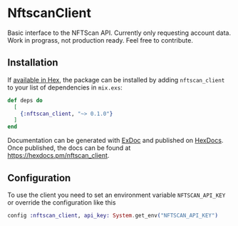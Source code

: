 # NftscanClient

Basic interface to the NFTScan API. Currently only requesting account data.
Work in prograss, not production ready. Feel free to contribute.

## Installation

If [available in Hex](https://hex.pm/docs/publish), the package can be installed
by adding `nftscan_client` to your list of dependencies in `mix.exs`:

```elixir
def deps do
  [
    {:nftscan_client, "~> 0.1.0"}
  ]
end
```

Documentation can be generated with [ExDoc](https://github.com/elixir-lang/ex_doc)
and published on [HexDocs](https://hexdocs.pm). Once published, the docs can
be found at <https://hexdocs.pm/nftscan_client>.

## Configuration

To use the client you need to set an environment variable `NFTSCAN_API_KEY`
or override the configuration like this

```elixir
config :nftscan_client, api_key: System.get_env("NFTSCAN_API_KEY")
```
